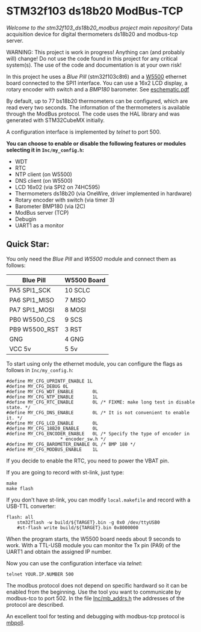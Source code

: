 # STM32f103 ds18b20 ModBus-TCP

_Welcome to the stm32f103_ds18b20_modbus project main repository!_ Data
acquisition device for digital thermometers ds18b20 and modbus-tcp server.

WARNING: This project is work in progress! Anything can (and probably
will) change! Do not use the code found in this project for any
critical system(s). The use of the code and documentation is at your
own risk!

In this project he uses a *Blue Pill* (stm32f103c8t6) and a
[W5500](http://wizwiki.net/wiki/doku.php?id=products:w5500:start)
ethernet board connected to the SPI1 interface. You can use a 16x2 LCD
display, a rotary encoder with switch and a _BMP180_ barometer. See
[eschematic.pdf](eschematic.pdf)

By default, up to 77 bs18b20 thermometers can be configured, which are
read every two seconds. The information of the thermometers is
available through the ModBus protocol. The code uses the HAL library
and was generated with STM32CubeMX initially.

A configuration interface is implemented by _telnet_ to port 500.

**You can choose to enable or disable the following features or
  modules selecting it in `Inc/my_config.h`:**

 - WDT
 - RTC
 - NTP client (on W5500)
 - DNS client (on W5500)
 - LCD 16x02 (via SPI2 on 74HC595)
 - Thermometers ds18b20 (via OneWire, driver implemented in hardware)
 - Rotary encoder with switch (via timer 3)
 - Barometer BMP180 (via I2C)
 - ModBus server (TCP)
 - Debugin
 - UART1 as a monitor


## Quick Star:

You only need the _Blue Pill_ and _W5500_ module and connect them as follows:

Blue Pill | W5500 Board
----------|------
PA5 SPI1_SCK  | 10 SCLC
PA6 SPI1_MISO |  7 MISO
PA7 SPI1_MOSI |  8 MOSI
PB0 W5500_CS  |  9 SCS
PB9 W5500_RST |  3 RST
GNG           |  4 GNG
VCC 5v        |  5 5v

To start using only the ethernet module, you can configure the flags
as follows in `Inc/my_config.h`:

    #define MY_CFG_UPRINTF_ENABLE 1L
    #define MY_CFG_DEBUG 0L
    #define MY_CFG_WDT_ENABLE       0L
    #define MY_CFG_NTP_ENABLE       1L 
    #define MY_CFG_RTC_ENABLE       0L /* FIXME: make long test in disable state. */
    #define MY_CFG_DNS_ENABLE       0L /* It is not convenient to enable it. */
    #define MY_CFG_LCD_ENABLE       0L 
    #define MY_CFG_18B20_ENABLE     0L 
    #define MY_CFG_ENCODER_ENABLE   0L /* Specify the type of encoder in
    				    * encoder_sw.h */
    #define MY_CFG_BAROMETER_ENABLE 0L /* BMP 180 */
    #define MY_CFG_MODBUS_ENABLE    1L

If you decide to enable the RTC, you need to power the VBAT pin. 

If you are going to record with st-link, just type:

    make
    make flash

If you don't have st-link, you can modify `local.makefile` and record with a USB-TTL converter:

    flash: all
        stm32flash -w build/${TARGET}.bin -g 0x0 /dev/ttyUSB0
        #st-flash write build/${TARGET}.bin 0x8000000

When the program starts, the W5500 board needs about 9 seconds to
work. With a TTL-USB module you can monitor the Tx pin (PA9) of the
UART1 and obtain the assigned IP number.

Now you can use the configuration interface via _telnet_:

    telnet YOUR.IP.NUMBER 500

The modbus protocol does not depend on specific hardward so it can be
enabled from the beginning. Use the tool you want to communicate by
modbus-tco to port 502. In the file [Inc/mb_addrs.h](Inc/mb_addrs.h)
the addresses of the protocol are described.

An excellent tool for testing and debugging with modbus-tcp protocol
is [mbpoll](https://github.com/epsilonrt/mbpoll).

